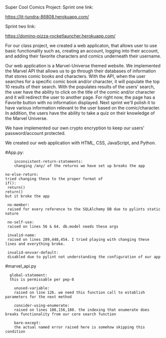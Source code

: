 Super Cool Comics Project:
Sprint one link:

https://lit-tundra-86808.herokuapp.com/


Sprint two link:

https://domino-pizza-rocketlauncher.herokuapp.com/

For our class project, we created a web applicaton, that allows user to use basic functionality such as, creating an account, logging into their account, and adding their favorite characters and comics underneath their username.

Our web application is a Marvel-Universe themed website. We implemented the Marvel API that allows us to go through their databases of information that stores comic books and characters. With the API, when the user searches for a specific comic book and/or character, it will populate the top 10 results of their search. With the populates results of the users' search, the user have the ability to click on the title of the comic and/or character and it will redirect the user to another page. For right now, the page has a Favorite button with no information displayed. Next sprint we'll polish it to have various information relevant to the user based on the comic/character. In addition, the users have the ability to take a quiz on their knowledge of the Marvel Universe.

We have implemented our own crypto encryption to keep our users' password/account protected.

We created our web application with HTML, CSS, JavaScript, and Python.


#App.py:

		inconsistent-return-statements:
		changing /any/ of the returns we have set up breaks the app

    no-else-return:
    tried changing these to the proper format of 
    if():
     return()
    return()
    but it broke the app
        
     no-member:
     raised for every reference to the SQLAlchemy DB due to pylints static nature
        
     no-self-use:
     raised on lines 56 & 64. db.model needs these args
        
     invalid-name:
     raised on lines 289,448,454. I tried playing with changing these lines and everything broke.
        
     invalid-envvar-default:
     disabled due to pylint not understanding the configuration of our app
        
#marvel_api.py        
        
      global-statement:
      this is permissable per pep-8
        
    	unused-variable:
	    raised on line 126. we need this function call to establish parameters for the next method
    
    	consider-using-enumerate:
    	raised on lines 108,156,180. the indexing that enumerate does breaks functionality from our core search function
    
    	bare-except:
    	the actual named error raised here is somehow skipping this condition
